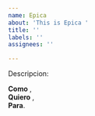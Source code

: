 ```yaml
---
name: Epica
about: 'This is Epica '
title: ''
labels: ''
assignees: ''

---
```


Descripcion:

**Como**  ,  
**Quiero**  ,  
**Para**.
